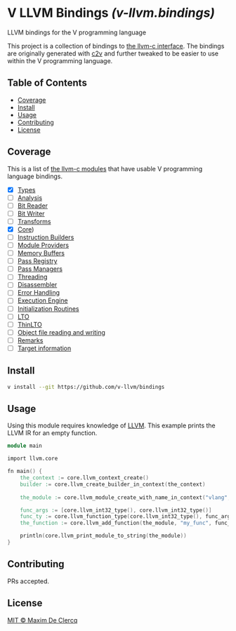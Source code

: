 # V LLVM Bindings _(v-llvm.bindings)_

LLVM bindings for the V programming language

This project is a collection of bindings to [the llvm-c interface](https://llvm.org/doxygen/group__LLVMC.html). The bindings are originally generated with [c2v](https://github.com/vlang/c2v) and further tweaked to be easier to use within the V programming language.

## Table of Contents

- [Coverage](#coverage)
- [Install](#install)
- [Usage](#usage)
- [Contributing](#contributing)
- [License](#license)

## Coverage

This is a list of [the llvm-c modules](https://llvm.org/doxygen/group__LLVMC.html#details) that have usable V programming language bindings.

* [x] [Types](https://llvm.org/doxygen/group__LLVMCSupportTypes.html)
* [ ] [Analysis](https://llvm.org/doxygen/group__LLVMCAnalysis.html)
* [ ] [Bit Reader](https://llvm.org/doxygen/group__LLVMCBitReader.html)
* [ ] [Bit Writer](https://llvm.org/doxygen/group__LLVMCBitWriter.html)
* [ ] [Transforms](https://llvm.org/doxygen/group__LLVMCTransforms.html)
* [x] [Core](https://llvm.org/doxygen/group__LLVMCCore.html))
* [ ] [Instruction Builders](https://llvm.org/doxygen/group__LLVMCCoreInstructionBuilder.html)
* [ ] [Module Providers](https://llvm.org/doxygen/group__LLVMCCoreModuleProvider.html)
* [ ] [Memory Buffers](https://llvm.org/doxygen/group__LLVMCCoreMemoryBuffers.html)
* [ ] [Pass Registry](https://llvm.org/doxygen/group__LLVMCCorePassRegistry.html)
* [ ] [Pass Managers](https://llvm.org/doxygen/group__LLVMCCorePassManagers.html)
* [ ] [Threading](https://llvm.org/doxygen/group__LLVMCCoreThreading.html)
* [ ] [Disassembler](https://llvm.org/doxygen/group__LLVMCDisassembler.html)
* [ ] [Error Handling](https://llvm.org/doxygen/group__LLVMCError.html)
* [ ] [Execution Engine](https://llvm.org/doxygen/group__LLVMCExecutionEngine.html)
* [ ] [Initialization Routines](https://llvm.org/doxygen/group__LLVMCInitialization.html)
* [ ] [LTO](https://llvm.org/doxygen/group__LLVMCLTO.html)
* [ ] [ThinLTO](https://llvm.org/doxygen/group__LLVMCTLTO.html)
* [ ] [Object file reading and writing](https://llvm.org/doxygen/group__LLVMCObject.html)
* [ ] [Remarks](https://llvm.org/doxygen/group__LLVMCREMARKS.html)
* [ ] [Target information](https://llvm.org/doxygen/group__LLVMCTarget.html)

## Install

```sh
v install --git https://github.com/v-llvm/bindings
```

## Usage

Using this module requires knowledge of [LLVM](https://llvm.org). This example prints the LLVM IR for an empty function.

```v
module main

import llvm.core

fn main() {
	the_context := core.llvm_context_create()
	builder := core.llvm_create_builder_in_context(the_context)
	
	the_module := core.llvm_module_create_with_name_in_context("vlang", the_context)

	func_args := [core.llvm_int32_type(), core.llvm_int32_type()]
	func_ty := core.llvm_function_type(core.llvm_int32_type(), func_args, false)
	the_function := core.llvm_add_function(the_module, "my_func", func_ty)

	println(core.llvm_print_module_to_string(the_module))
}
```

## Contributing

PRs accepted.

## License

[MIT © Maxim De Clercq](LICENSE)
